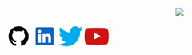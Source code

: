 
<p align="right"><img src="https://media.giphy.com/media/qgQUggAC3Pfv687qPC/giphy.gif" width="30"></p>

<p align="center">
  <a href="https://github.com/ArslnMustafa"><img alt="GitHub" title="GitHub" height="48" width="48" src="assets/github.svg"></a>
  <a href="https://www.linkedin.com/in/arslan-mustafa/"><img alt="LinkedIn" title="LinkedIn" height="48" width="48" src="assets/linkedin.svg"></a>
  <a href="https://twitter.com/nopzY_vlr"><img alt="Twitter" title="Twitter" height="48" width="48" src="assets/twitter.svg"></a>
 <a href="https://www.youtube.com/channel/UC62Sk18zjmA2OMgVd1KcEdg"><img alt="Youtube" title="Youtube" height="48" width="48" src="assets/youtube.svg"></a>
</p>
